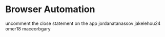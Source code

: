 # Browser Automation

uncomment the close statement on the app
jordanatanassov
jakelehou24
omer18
maceorbgary
